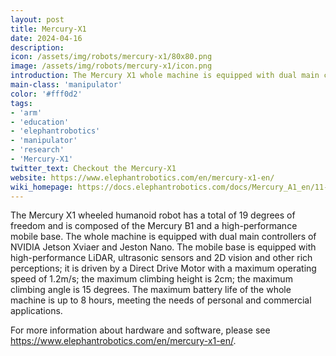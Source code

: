 ```yaml
---
layout: post
title: Mercury-X1
date: 2024-04-16
description:
icon: /assets/img/robots/mercury-x1/80x80.png
image: /assets/img/robots/mercury-x1/icon.png
introduction: The Mercury X1 whole machine is equipped with dual main controllers of NVIDIA Jetson Xviaer and Jeston Nano.  
main-class: 'manipulator'
color: '#fff0d2'
tags:
- 'arm'
- 'education'
- 'elephantrobotics'
- 'manipulator'
- 'research'
- 'Mercury-X1'
twitter_text: Checkout the Mercury-X1
website: https://www.elephantrobotics.com/en/mercury-x1-en/
wiki_homepage: https://docs.elephantrobotics.com/docs/Mercury_A1_en/11-ApplicationBaseROS/11.1-ROS1/
---
```



The Mercury X1 wheeled humanoid robot has a total of 19 degrees of freedom and is composed of the Mercury B1 and a high-performance mobile base. The whole machine is equipped with dual main controllers of NVIDIA Jetson Xviaer and Jeston Nano.
The mobile base is equipped with high-performance
LiDAR, ultrasonic sensors and 2D vision and other rich perceptions; it is driven by a Direct Drive Motor with a maximum operating speed of 1.2m/s; the maximum climbing height is 2cm; the maximum climbing angle
is 15 degrees. The maximum battery life of the whole machine is up to 8 hours, meeting the needs of personal and commercial applications.


For more information about hardware and software, please see <https://www.elephantrobotics.com/en/mercury-x1-en/>.